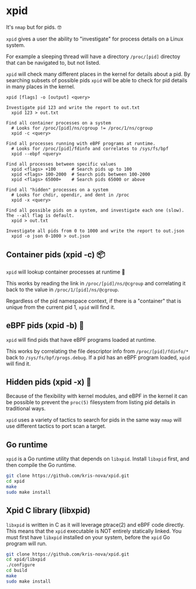 # xpid 

It's `nmap` but for pids. 🤓

`xpid` gives a user the ability to "investigate" for process details on a Linux system.

For example a sleeping thread will have a directory `/proc/[pid]` directoy that can be navigated to, but not listed.

`xpid` will check many different places in the kernel for details about a pid. 
By searching subsets of possible pids `xpid` will be able to check for pid details in many places in the kernel.

```
xpid [flags] -o [output] <query>
   
Investigate pid 123 and write the report to out.txt
  xpid 123 > out.txt

Find all container processes on a system 
  # Looks for /proc/[pid]/ns/cgroup != /proc/1/ns/cgroup 
  xpid -c <query>

Find all processes running with eBPF programs at runtime.
  # Looks for /proc/[pid]/fdinfo and correlates to /sys/fs/bpf
  xpid --ebpf <query>

Find all processes between specific values
  xpid <flags> +100      # Search pids up to 100
  xpid <flags> 100-2000  # Search pids between 100-2000 
  xpid <flags> 65000+    # Search pids 65000 or above

Find all "hidden" processes on a system
  # Looks for chdir, opendir, and dent in /proc
  xpid -x <query>

Find all possible pids on a system, and investigate each one (slow). The --all flag is default.
  xpid > out.txt 

Investigate all pids from 0 to 1000 and write the report to out.json
  xpid -o json 0-1000 > out.json
```

## Container pids (xpid -c) 📦

`xpid` will lookup container processes at runtime 🎉

This works by reading the link in `/proc/[pid]/ns/@cgroup` and correlating it back to the value in `/proc/1/[pid]/ns/@cgroup`.

Regardless of the pid namespace context, if there is a "container" that is unique from the current pid 1, `xpid` will find it.

## eBPF pids (xpid -b) 🐝

`xpid` will find pids that have eBPF programs loaded at runtime.

This works by correlating the file descriptor info from `/proc/[pid]/fdinfo/*` back to `/sys/fs/bpf/progs.debug`. 
If a pid has an eBPF program loaded, `xpid` will find it.

## Hidden pids (xpid -x) 🙈

Because of the flexibility with kernel modules, and eBPF in the kernel it can be possible to prevent the `proc(5)` filesystem from listing pid details in traditional ways.

`xpid` uses a variety of tactics to search for pids in the same way `nmap` will use different tactics to port scan a target.

## Go runtime

`xpid` is a Go runtime utility that depends on `libxpid`.
Install `libxpid` first, and then compile the Go runtime.

```bash
git clone https://github.com/kris-nova/xpid.git
cd xpid
make
sudo make install
```

## Xpid C library (libxpid)

`libxpid` is written in C as it will leverage ptrace(2) and eBPF code directly. 
This means that the `xpid` executable is NOT entirely statically linked. 
You must first have `libxpid` installed on your system, before the `xpid` Go program will run.

```bash 
git clone https://github.com/kris-nova/xpid.git
cd xpid/libxpid
./configure
cd build
make
sudo make install
```

